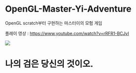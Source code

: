 # OpenGL-Master-Yi-Adventure
OpenGL scratch부터 구현하는 마스터이의 모험 게임

플레이 영상 : https://www.youtube.com/watch?v=rRFR1-BCJvI

<img src="https://github.com/worldbright/OpenGL-Master-Yi-Adventure/blob/main/README/2.PNG?raw=true">

# 나의 검은 당신의 것이오.
